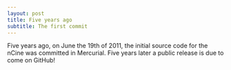 ```yaml
---
layout: post
title: Five years ago
subtitle: The first commit
---
```


Five years ago, on June the 19th of 2011, the initial source code for the nCine was committed in Mercurial.
Five years later a public release is due to come on GitHub!
